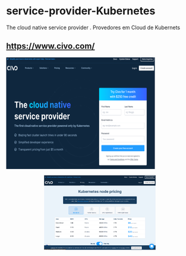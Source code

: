 # service-provider-Kubernetes
The cloud native service provider . Provedores em Cloud de Kubernets

## https://www.civo.com/

<p align="left">
  <a href="" rel="noopener">
 <img width=400px height=300px src="https://github.com/lourranio/service-provider-Kubernetes/blob/930225a99ddfadc9f6c040ac4081396ff1b8837a/img/civo-aYdn13.png" alt="Project logo"></a>
</p> <p align="center">
  <a href="" rel="noopener">
 <img width=300px height=200px src="https://github.com/lourranio/service-provider-Kubernetes/blob/8154df8e177bda481689042e44a444bd4e8e02cd/img/civo-9Jlasd6.png" alt="Project logo"></a>
</p>

